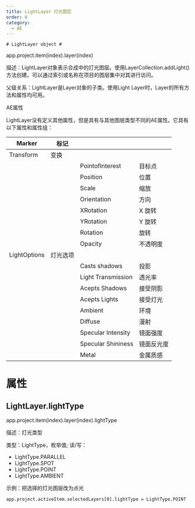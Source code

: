 ```yaml
---
title: LightLayer 灯光图层
order: 6
category:
  - AE
---
```

    # LightLayer object #

app.project.item(index).layer(index)

描述：LightLayer对象表示合成中的灯光图层。使用LayerCollection.addLight()方法创建。可以通过索引或名称在项目的图层集中对其进行访问。

父级关系：LightLayer是Layer对象的子类。使用Light Layer时，Layer的所有方法和属性均可用。

AE属性

LightLayer没有定义其他属性，但是具有与其他图层类型不同的AE属性。它具有以下属性和属性组：

|Marker | 标记 |  ||
|---|---|---|---|
|Transform | 变换 |  ||
||  | PointofInterest | 目标点|
||  | Position | 位置|
||  | Scale | 缩放|
||  | Orientation | 方向|
||  | XRotation | X 旋转|
||  | YRotation | Y 旋转|
||  | Rotation | 旋转|
||  | Opacity | 不透明度|
|LightOptions | 灯光选项 |  ||
||  | Casts shadows | 投影|
||  | Light Transmission | 透光率|
||  | Acepts Shadows | 接受阴影|
||  | Acepts Lights | 接受灯光|
||  | Ambient | 环境|
||  | Diffuse | 漫射|
||  | Specular Intensity | 镜面强度|
||  | Specular Shininess | 镜面反光度|
||  | Metal | 金属质感|
  
# 属性 #

## LightLayer.lightType #

app.project.item(index).layer(index).lightType

描述：灯光类型

类型：LightType，枚举值; 读/写：

  * LightType.PARALLEL
  * LightType.SPOT
  * LightType.POINT
  * LightType.AMBIENT

示例：把选择的灯光图层改为点光

    
    
    app.project.activeItem.selectedLayers[0].lightType = LightType.POINT

